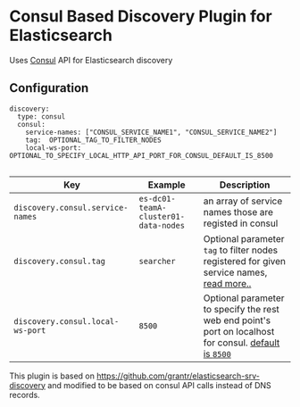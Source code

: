 Consul Based Discovery Plugin for Elasticsearch
======================================

Uses [Consul](https://consul.io) API for Elasticsearch discovery


## Configuration

```
discovery:
  type: consul
  consul:
    service-names: ["CONSUL_SERVICE_NAME1", "CONSUL_SERVICE_NAME2"]
    tag:  OPTIONAL_TAG_TO_FILTER_NODES
    local-ws-port:  OPTIONAL_TO_SPECIFY_LOCAL_HTTP_API_PORT_FOR_CONSUL_DEFAULT_IS_8500


```


Key|Example|Description
---|---|---
`discovery.consul.service-names`|`es-dc01-teamA-cluster01-data-nodes`| an array of service names those are registed in consul
`discovery.consul.tag`|`searcher`|Optional parameter `tag` to filter nodes registered for given service names, [read more..](https://www.consul.io/docs/agent/services.html)
`discovery.consul.local-ws-port`|`8500`|Optional parameter to specify the rest web end point's port on localhost for consul. [default is `8500`](https://www.consul.io/docs/agent/options.html#http_port)


This plugin is based on https://github.com/grantr/elasticsearch-srv-discovery and
modified to be based on consul API calls instead of DNS records.
